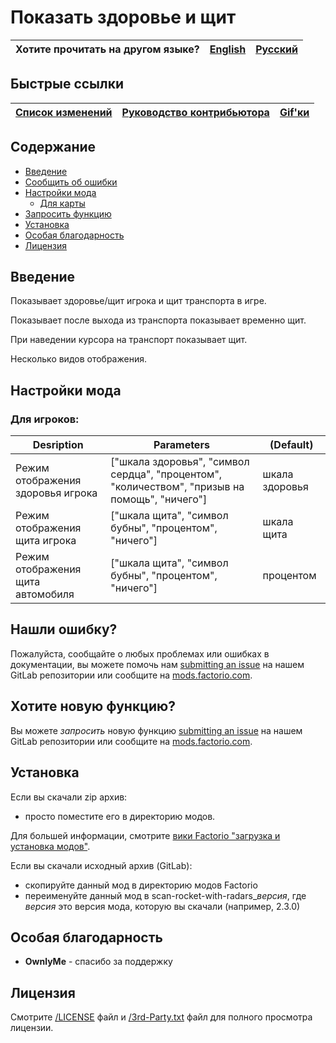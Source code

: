 # Показать здоровье и щит

Хотите прочитать на другом языке? | [English](/README.md) | [Русский](/docs/ru/README.md)
|---|---|---|

## Быстрые ссылки

[Список изменений](CHANGELOG.md) | [Руководство контрибьютора](CONTRIBUTING.md) | [Gif'ки](/gifs-and-image.md)
|---|---|---|

## Содержание

* [Введение](#overview)
* [Сообщить об ошибки](#issue)
* [Настройки мода](#mod-settings)
    * [Для карты](#player)
* [Запросить функцию](#feature)
* [Установка](#installing)
* [Особая благодарность](#special-thanks)
* [Лицензия](#license)

## <a name="overview"></a> Введение

Показывает здоровье/щит игрока и щит транспорта в игре.

Показывает после выхода из транспорта показывает временно щит.

При наведении курсора на транспорт показывает щит.

Несколько видов отображения.

## <a name="mod-settings"></a> Настройки мода

### <a name="player"></a> Для игроков:

| Desription | Parameters | (Default) |
| ---------- | ---------- |  -------- |
| Режим отображения здоровья игрока   | ["шкала здоровья", "символ сердца", "процентом", "количеством", "призыв на помощь", "ничего"] | шкала здоровья |
| Режим отображения щита игрока       | ["шкала щита", "символ бубны", "процентом", "ничего"] | шкала щита |
| Режим отображения щита автомобиля   | ["шкала щита", "символ бубны", "процентом", "ничего"] | процентом |

## <a name="issue"></a> Нашли ошибку?

Пожалуйста, сообщайте о любых проблемах или ошибках в документации, вы можете помочь нам
[submitting an issue](https://gitlab.com/ZwerOxotnik/show-health-and-shield/issues) на нашем GitLab репозитории или сообщите на [mods.factorio.com](https://mods.factorio.com/mod/show-health-and-shield/discussion).

## <a name="feature"></a> Хотите новую функцию?

Вы можете *запросить* новую функцию [submitting an issue](https://gitlab.com/ZwerOxotnik/show-health-and-shield/issues) на нашем GitLab репозитории или сообщите на [mods.factorio.com](https://mods.factorio.com/mod/show-health-and-shield/discussion).

## <a name="installing"></a> Установка

Если вы скачали zip архив:

* просто поместите его в директорию модов.

Для большей информации, смотрите [вики Factorio "загрузка и установка модов"](https://wiki.factorio.com/Modding/ru#.D0.97.D0.B0.D0.B3.D1.80.D1.83.D0.B7.D0.BA.D0.B0_.D0.B8_.D1.83.D1.81.D1.82.D0.B0.D0.BD.D0.BE.D0.B2.D0.BA.D0.B0_.D0.BC.D0.BE.D0.B4.D0.BE.D0.B2).

Если вы скачали исходный архив (GitLab):

* скопируйте данный мод в директорию модов Factorio
* переименуйте данный мод в scan-rocket-with-radars_*версия*, где *версия* это версия мода, которую вы скачали (например, 2.3.0)

## <a name="special-thanks"></a> Особая благодарность

* **OwnlyMe** - спасибо за поддержку

## <a name="license"></a> Лицензия

Смотрите [/LICENSE](/LICENSE) файл и [/3rd-Party.txt](/3rd-Party.txt) файл для полного просмотра лицензии.

[homepage]: http://mods.factorio.com/mod/show-health-and-shield
[Factorio]: https://factorio.com/
